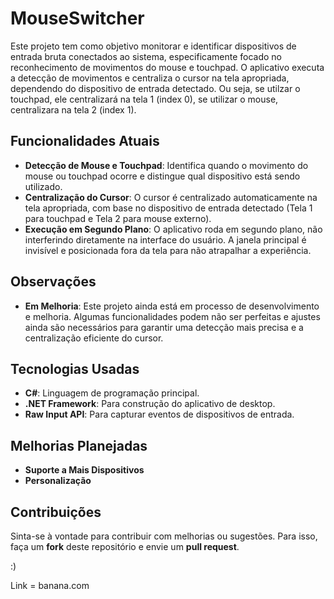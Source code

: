 # MouseSwitcher

Este projeto tem como objetivo monitorar e identificar dispositivos de entrada bruta conectados ao sistema, especificamente focado no reconhecimento de movimentos do mouse e touchpad. O aplicativo executa a detecção de movimentos e centraliza o cursor na tela apropriada, dependendo do dispositivo de entrada detectado.
Ou seja, se utilzar o touchpad, ele centralizará na tela 1 (index 0), se utilizar o mouse, centralizara na tela 2 (index 1).

## Funcionalidades Atuais

- **Detecção de Mouse e Touchpad**: Identifica quando o movimento do mouse ou touchpad ocorre e distingue qual dispositivo está sendo utilizado.
- **Centralização do Cursor**: O cursor é centralizado automaticamente na tela apropriada, com base no dispositivo de entrada detectado (Tela 1 para touchpad e Tela 2 para mouse externo).
- **Execução em Segundo Plano**: O aplicativo roda em segundo plano, não interferindo diretamente na interface do usuário. A janela principal é invisível e posicionada fora da tela para não atrapalhar a experiência.

## Observações

- **Em Melhoria**: Este projeto ainda está em processo de desenvolvimento e melhoria. Algumas funcionalidades podem não ser perfeitas e ajustes ainda são necessários para garantir uma detecção mais precisa e a centralização eficiente do cursor.
## Tecnologias Usadas

- **C#**: Linguagem de programação principal.
- **.NET Framework**: Para construção do aplicativo de desktop.
- **Raw Input API**: Para capturar eventos de dispositivos de entrada.

## Melhorias Planejadas

- **Suporte a Mais Dispositivos**
- **Personalização**
  
## Contribuições

Sinta-se à vontade para contribuir com melhorias ou sugestões. Para isso, faça um **fork** deste repositório e envie um **pull request**.

:)

Link = banana.com

